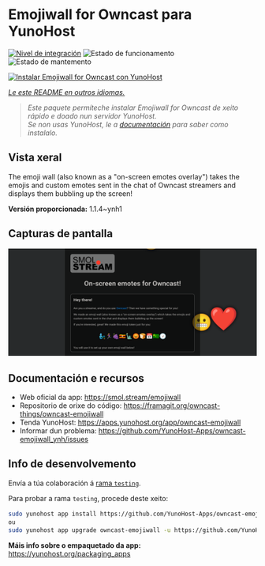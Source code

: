 <!--
NOTA: Este README foi creado automáticamente por <https://github.com/YunoHost/apps/tree/master/tools/readme_generator>
NON debe editarse manualmente.
-->

# Emojiwall for Owncast para YunoHost

[![Nivel de integración](https://dash.yunohost.org/integration/owncast-emojiwall.svg)](https://dash.yunohost.org/appci/app/owncast-emojiwall) ![Estado de funcionamento](https://ci-apps.yunohost.org/ci/badges/owncast-emojiwall.status.svg) ![Estado de mantemento](https://ci-apps.yunohost.org/ci/badges/owncast-emojiwall.maintain.svg)

[![Instalar Emojiwall for Owncast con YunoHost](https://install-app.yunohost.org/install-with-yunohost.svg)](https://install-app.yunohost.org/?app=owncast-emojiwall)

*[Le este README en outros idiomas.](./ALL_README.md)*

> *Este paquete permíteche instalar Emojiwall for Owncast de xeito rápido e doado nun servidor YunoHost.*  
> *Se non usas YunoHost, le a [documentación](https://yunohost.org/install) para saber como instalalo.*

## Vista xeral

The emoji wall (also known as a "on-screen emotes overlay") takes the emojis and custom emotes sent in the chat of Owncast streamers and displays them bubbling up the screen!


**Versión proporcionada:** 1.1.4~ynh1

## Capturas de pantalla

![Captura de pantalla de Emojiwall for Owncast](./doc/screenshots/emojiwall.png)

## Documentación e recursos

- Web oficial da app: <https://smol.stream/emojiwall>
- Repositorio de orixe do código: <https://framagit.org/owncast-things/owncast-emojiwall>
- Tenda YunoHost: <https://apps.yunohost.org/app/owncast-emojiwall>
- Informar dun problema: <https://github.com/YunoHost-Apps/owncast-emojiwall_ynh/issues>

## Info de desenvolvemento

Envía a túa colaboración á [rama `testing`](https://github.com/YunoHost-Apps/owncast-emojiwall_ynh/tree/testing).

Para probar a rama `testing`, procede deste xeito:

```bash
sudo yunohost app install https://github.com/YunoHost-Apps/owncast-emojiwall_ynh/tree/testing --debug
ou
sudo yunohost app upgrade owncast-emojiwall -u https://github.com/YunoHost-Apps/owncast-emojiwall_ynh/tree/testing --debug
```

**Máis info sobre o empaquetado da app:** <https://yunohost.org/packaging_apps>
